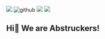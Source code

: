 ![](https://komarev.com/ghpvc/?username=Abstruck-Studio&color=f1948a) ![github] [![][Official-website-ima]][Official-website] [![][MCMOD-ima]][MCMOD] 
## Hi👋 We are Abstruckers!

[MCMOD-ima]:https://img.shields.io/badge/MCMOD-Abstruck-green
[MCMOD]:https://www.mcmod.cn/author/25485.html
[Official-website-ima]:https://img.shields.io/badge/OFFICIAL%20WEBSITE-Abstruck-red
[Official-website]:http://Abstruck-Studio.github.io
[github]:https://img.shields.io/github/followers/Abstruck-Studio?label=Abstruck%20Studio&style=social
